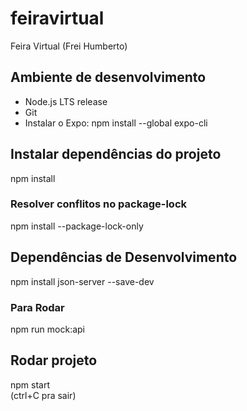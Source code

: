 # feiravirtual
Feira Virtual (Frei Humberto)

## Ambiente de desenvolvimento
* Node.js LTS release
* Git
* Instalar o Expo:
npm install --global expo-cli  

## Instalar dependências do projeto
npm install  

### Resolver conflitos no package-lock
npm install --package-lock-only

## Dependências de Desenvolvimento
npm install json-server --save-dev

### Para Rodar 
npm run mock:api

## Rodar projeto
npm start  
(ctrl+C pra sair)